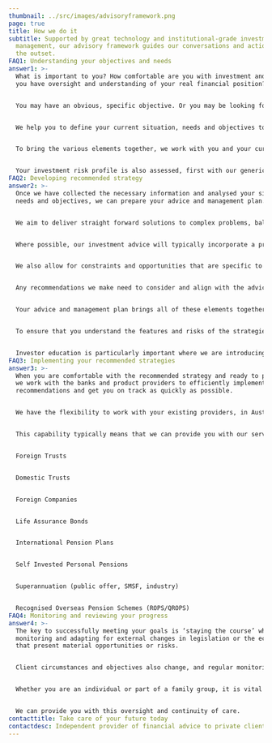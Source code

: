 ```yaml
---
thumbnail: ../src/images/advisoryframework.png
page: true
title: How we do it
subtitle: Supported by great technology and institutional-grade investment
  management, our advisory framework guides our conversations and actions from
  the outset.
FAQ1: Understanding your objectives and needs
answer1: >-
  What is important to you? How comfortable are you with investment and risk? Do
  you have oversight and understanding of your real financial position?


  You may have an obvious, specific objective. Or you may be looking for assistance to define your needs and goals. Before considering the future state, due to administrative or business complexity, some clients first want to clearly establish their current position.


  We help you to define your current situation, needs and objectives to ensure we have a complete reference point on which to base your advice and management plans.


  To bring the various elements together, we work with you and your current financial institutions. You may also decide to introduce us to your other professional advisers, such as your accountants, lawyers and professional trustees.


  Your investment risk profile is also assessed, first with our generic risk profile assessment. The risk profile report is reviewed and discussed with you, in the context of your objectives and personal situation, to agree a risk profile and ensure that recommended actions align with your willingness and ability to take risk.
FAQ2: Developing recommended strategy
answer2: >-
  Once we have collected the necessary information and analysed your situation,
  needs and objectives, we can prepare your advice and management plan.


  We aim to deliver straight forward solutions to complex problems, balancing cost, required capabilities and your preferred level of engagement in the ongoing investment process.


  Where possible, our investment advice will typically incorporate a preference for institutional-grade investment management, given the value offered in terms of process, resourcing, access and global reach.


  We also allow for constraints and opportunities that are specific to the client situation, such as legacy assets with embedded capital gains, foreign pensions with limited investment options or deferred cash and equity bonuses that pose a concentration risk.


  Any recommendations we make need to consider and align with the advice of your tax and legal advisers, as well as any rules or regulations that your investment structures are subject to.


  Your advice and management plan brings all of these elements together in a strategy focused on meeting your objectives.


  To ensure that you understand the features and risks of the strategies we have recommended, we may also include and discuss education materials on specific asset classes or investment structures.


  Investor education is particularly important where we are introducing a new strategy, to ensure that you are comfortable with your decision to proceed.
FAQ3: Implementing your recommended strategies
answer3: >-
  When you are comfortable with the recommended strategy and ready to proceed,
  we work with the banks and product providers to efficiently implement the
  recommendations and get you on track as quickly as possible.


  We have the flexibility to work with your existing providers, in Australia or abroad, and are experienced in working with a wide range of investment and retirement structures.


  This capability typically means that we can provide you with our service across your entire asset base, reducing your ongoing administrative burden and increasing oversight.


  Foreign Trusts


  Domestic Trusts


  Foreign Companies


  Life Assurance Bonds


  International Pension Plans


  Self Invested Personal Pensions


  Superannuation (public offer, SMSF, industry)


  Recognised Overseas Pension Schemes (ROPS/QROPS)
FAQ4: Monitoring and reviewing your progress
answer4: >-
  The key to successfully meeting your goals is ‘staying the course’ while
  monitoring and adapting for external changes in legislation or the economy
  that present material opportunities or risks.


  Client circumstances and objectives also change, and regular monitoring and review helps to ensure that the plan remains relevant.


  Whether you are an individual or part of a family group, it is vital to have a clear view of your position and progress against objectives.


  We can provide you with this oversight and continuity of care.
contacttitle: Take care of your future today
contactdesc: Independent provider of financial advice to private clients and their families
---
```

